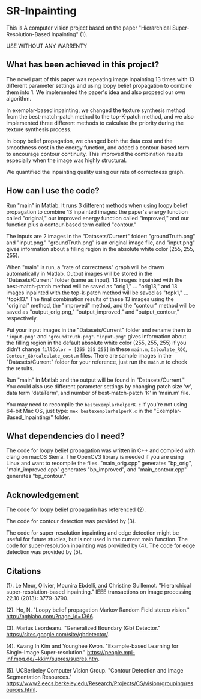 # SR-Inpainting
This is A computer vision project based on the paper "Hierarchical Super-Resolution-Based Inpainting" (1).

USE WITHOUT ANY WARRENTY

## What has been achieved in this project?
The novel part of this paper was repeating image inpainting 13 times with 13 different parameter settings and using loopy belief propagation to combine them into 1. We implemented the paper's idea and also propsed our own algorithm.

In exemplar-based inpainting, we changed the texture synthesis method from the best-match-patch method to the top-K-patch method, and we also implemented three different methods to calculate the priority during the texture synthesis process.

In loopy belief propagation, we changed both the data cost and the smoothness cost in the energy function, and added a contour-based term to encourage contour continuity. This improved the combination results especially when the image was highly structural.

We quantified the inpainting quality using our rate of correctness graph.

## How can I use the code?
Run "main" in Matlab. It runs 3 different methods when using loopy belief propagation to combine 13 inpainted images: the paper's energy function called "original," our improved energy function called "improved," and our function plus a contour-based term called "contour."

The inputs are 2 images in the "Datasets/Current" folder: "groundTruth.png" and "input.png." "groundTruth.png" is an original image file, and "input.png" gives information about a filling region in the absolute white color (255, 255, 255).

When "main" is run, a "rate of correctness" graph will be drawn automatically in Matlab. Output images will be stored in the "Datasets/Current" folder (same as input). 13 images inpainted with the best-match-patch method will be saved as "orig1," ... "orig13," and 13 images inpainted with the top-k-patch method will be saved as "topk1," ... "topk13." The final combination results of these 13 images using the "original" method, the "improved" method, and the "contour" method will be saved as "output_orig.png," "output_improved," and "output_contour," respectively.

Put your input images in the "Datasets/Current" folder and rename them to `"input.png"` and `"groundTruth.png"`. `"input.png"` gives information about the filling region in the default absolute white color (255, 255, 255) if you didn't change `fillColor = [255 255 255]` in these `main.m`, `Calculate_ROC`, `Contour_Gb/calculate_cost.m` files. There are sample images in the "Datasets/Current" folder for your reference, just run the `main.m` to check the results.

Run "main" in Matlab and the output will be found in "Datasets/Current." You could also use different parameter settings by changing patch size 'w', data term 'dataTerm', and number of best-match-patch 'K' in 'main.m' file.

You may need to recompile the `bestexemplarhelperK.c` if you're not using 64-bit Mac OS, just type: `mex bestexemplarhelperK.c` in the "Exemplar-Based_Inpainting/" folder.

## What dependencies do I need?
The code for loopy belief propagation was written in C++ and compiled with clang on macOS Sierra. The OpenCV3 library is needed if you are using Linux and want to recompile the files. "main_orig.cpp" generates "bp_orig", "main_improved.cpp" generates "bp_improved", and "main_contour.cpp" generates "bp_contour."

## Acknowledgement
The code for loopy belief propagatin has referenced (2).

The code for contour detection was provided by (3).

The code for super-resolution inpainting and edge detection might be useful for future studies, but is not used in the current main function. The code for super-resolution inpainting was provided by (4). The code for edge detection was provided by (5).

## Citations
(1). Le Meur, Olivier, Mounira Ebdelli, and Christine Guillemot. "Hierarchical super-resolution-based inpainting." IEEE transactions on image processing 22.10 (2013): 3779-3790.

(2). Ho, N. "Loopy belief propagation Markov Random Field stereo vision." http://nghiaho.com/?page_id=1366.

(3). Marius Leordeanu. "Generalized Boundary (Gb) Detector." https://sites.google.com/site/gbdetector/.

(4). Kwang In Kim and Younghee Kwon. "Example-based Learning for Single-Image Super-resolution." https://people.mpi-inf.mpg.de/~kkim/supres/supres.htm.

(5). UCBerkeley Computer Vision Group. "Contour Detection and Image Segmentation Resources." https://www2.eecs.berkeley.edu/Research/Projects/CS/vision/grouping/resources.html.

